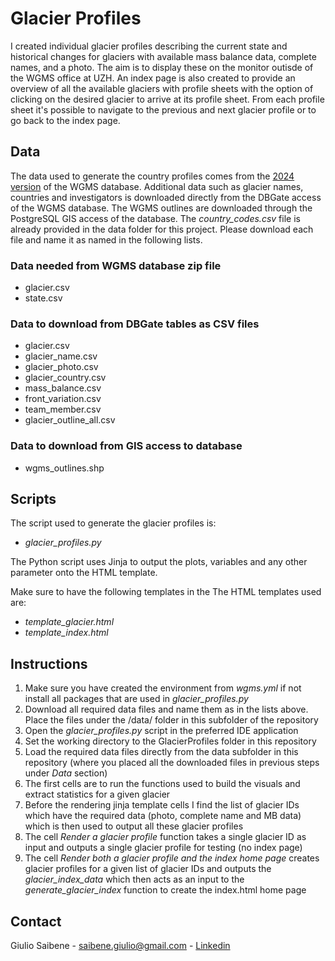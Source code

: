 # Glacier Profiles

I created individual glacier profiles describing the current state and historical changes for glaciers with available mass balance data, complete names, and a photo. The aim is to display these on the monitor outisde of the WGMS office at UZH. An index page is also created to provide an overview of all the available glaciers with profile sheets with the option of clicking on the desired glacier to arrive at its profile sheet. From each profile sheet it's possible to navigate to the previous and next glacier profile or to go back to the index page.

## Data

The data used to generate the country profiles comes from the [2024 version](https://doi.org/10.5904/wgms-fog-2024-01) of the WGMS database. Additional data such as glacier names, countries and investigators is downloaded directly from the DBGate access of the WGMS database. The WGMS outlines are downloaded through the PostgreSQL GIS access of the database. The *country_codes.csv* file is already provided in the data folder for this project. Please download each file and name it as named in the following lists.

### Data needed from WGMS database zip file
- glacier.csv
- state.csv

### Data to download from DBGate tables as CSV files
- glacier.csv
- glacier_name.csv
- glacier_photo.csv
- glacier_country.csv
- mass_balance.csv
- front_variation.csv
- team_member.csv
- glacier_outline_all.csv

### Data to download from GIS access to database
- wgms_outlines.shp

## Scripts

The script used to generate the glacier profiles is:
- *glacier_profiles.py*

The Python script uses Jinja to output the plots, variables and any other parameter onto the HTML template.

Make sure to have the following templates in the The HTML templates used are:
- *template_glacier.html*
- *template_index.html*

## Instructions
1. Make sure you have created the environment from *wgms.yml* if not install all packages that are used in *glacier_profiles.py*
2. Download all required data files and name them as in the lists above. Place the files under the /data/ folder in this subfolder of the repository
3. Open the *glacier_profiles.py* script in the preferred IDE application
4. Set the working directory to the GlacierProfiles folder in this repository
5. Load the required data files directly from the data subfolder in this repository (where you placed all the downloaded files in previous steps under *Data* section)
6. The first cells are to run the functions used to build the visuals and extract statistics for a given glacier
7. Before the rendering jinja template cells I find the list of glacier IDs which have the required data (photo, complete name and MB data) which is then used to output all these glacier profiles
8. The cell *Render a glacier profile* function takes a single glacier ID as input and outputs a single glacier profile for testing (no index page)
9. The cell *Render both a glacier profile and the index home page* creates glacier profiles for a given list of glacier IDs and outputs the *glacier_index_data* which then acts as an input to the *generate_glacier_index* function to create the index.html home page

## Contact
Giulio Saibene - saibene.giulio@gmail.com - [Linkedin](www.linkedin.com/in/giulio-saibene-b3a858261)
